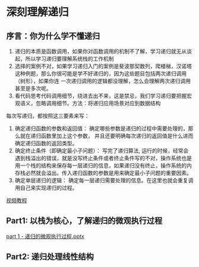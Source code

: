# 深刻理解递归
## 序言：你为什么学不懂递归
1. 递归的本质是函数调用，如果你对函数调用的机制不了解，学习递归就无从谈起，所以学习递归要理解系统栈的工作机制
2. 选择的案例不对，如果学习递归入门的案例是斐波那契数列，爬楼梯，汉诺塔这种例题，那么你很可能是学不好递归的，因为这些题目包括两次递归调用（树形），如果你连
一次递归调用的逻辑都没理解，怎么会理解两次递归调用甚至是多次呢。
3. 看代码思考代码调用细节，绕进去出不来，这是禁忌，我们学习递归要把握宏观语义，忽略调用细节。方法：将递归应用场景对应到数据结构

每次写递归，都按照这三要素来写：

1. 确定递归函数的参数和返回值： 确定哪些参数是递归的过程中需要处理的，那么就在递归函数里加上这个参数， 并且还要明确每次递归的返回值是什么进而确定递归函数的返回类型。
2. 确定终止条件（即确定最小子问题）： 写完了递归算法, 运行的时候，经常会遇到栈溢出的错误，就是没写终止条件或者终止条件写的不对，操作系统也是用一个栈的结构来保存每一层递归的信息，如果递归没有终止，操作系统的内存栈必然就会溢出。传入递归函数的参数是用来确定最小子问题的重要因素。
3. 确定单层递归的逻辑： 确定每一层递归需要处理的信息。在这里也就会重复调用自己来实现递归的过程。


[视频教程](https://www.bilibili.com/video/BV15g4y1g7CM?p=3&spm_id_from=pageDriver&vd_source=a8faf89fe79fd69a6f90de3b47a9f852)
## Part1: 以栈为核心，了解递归的微观执行过程
[part 1 - 递归的微观执行过程.pptx](https://github.com/liu2su/leetcode/files/11547862/day.1.-.pptx)
## Part2: 递归处理线性结构




